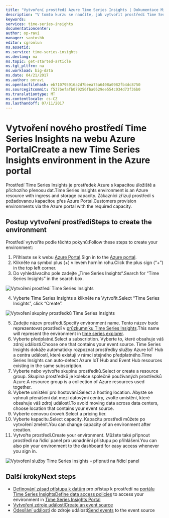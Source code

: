 ```yaml
---
title: "Vytvoření prostředí Azure Time Series Insights | Dokumentace Microsoftu"
description: "V tomto kurzu se naučíte, jak vytvořit prostředí Time Series Insights, jak ho propojit se zdrojem událostí a připravit pro analýzu dat událostí během pár minut."
keywords: 
services: time-series-insights
documentationcenter: 
author: op-ravi
manager: santoshb
editor: cgronlun
ms.assetid: 
ms.service: time-series-insights
ms.devlang: na
ms.topic: get-started-article
ms.tgt_pltfrm: na
ms.workload: big-data
ms.date: 04/21/2017
ms.author: omravi
ms.openlocfilehash: eb710795916a2d7beea75a6408a0982fb4dc8750
ms.sourcegitcommit: f537befafb079256fba0529ee554c034d73f36b0
ms.translationtype: MT
ms.contentlocale: cs-CZ
ms.lasthandoff: 07/11/2017
---
```

# <a name="create-a-new-time-series-insights-environment-in-the-azure-portal"></a><span data-ttu-id="1fb37-103">Vytvoření nového prostředí Time Series Insights na webu Azure Portal</span><span class="sxs-lookup"><span data-stu-id="1fb37-103">Create a new Time Series Insights environment in the Azure portal</span></span>

<span data-ttu-id="1fb37-104">Prostředí Time Series Insights je prostředek Azure s kapacitou úložiště a příchozího přenosu dat.</span><span class="sxs-lookup"><span data-stu-id="1fb37-104">Time Series Insights environment is an Azure resource with ingress and storage capacity.</span></span> <span data-ttu-id="1fb37-105">Zákazníci zřizují prostředí s požadovanou kapacitou přes Azure Portal.</span><span class="sxs-lookup"><span data-stu-id="1fb37-105">Customers provision environments via the Azure portal with the required capacity.</span></span>

## <a name="steps-to-create-the-environment"></a><span data-ttu-id="1fb37-106">Postup vytvoření prostředí</span><span class="sxs-lookup"><span data-stu-id="1fb37-106">Steps to create the environment</span></span>

<span data-ttu-id="1fb37-107">Prostředí vytvoříte podle těchto pokynů:</span><span class="sxs-lookup"><span data-stu-id="1fb37-107">Follow these steps to create your environment:</span></span>

1.  <span data-ttu-id="1fb37-108">Přihlaste se k webu [Azure Portal](https://portal.azure.com).</span><span class="sxs-lookup"><span data-stu-id="1fb37-108">Sign in to the [Azure portal](https://portal.azure.com).</span></span>
2.  <span data-ttu-id="1fb37-109">Klikněte na symbol plus (+) v levém horním rohu.</span><span class="sxs-lookup"><span data-stu-id="1fb37-109">Click the plus sign (“+”) in the top left corner.</span></span>
3.  <span data-ttu-id="1fb37-110">Do vyhledávacího pole zadejte „Time Series Insights“.</span><span class="sxs-lookup"><span data-stu-id="1fb37-110">Search for “Time Series Insights” in the search box.</span></span>

  ![Vytvoření prostředí Time Series Insights](media/get-started/getstarted-create-environment1.png)

4.  <span data-ttu-id="1fb37-112">Vyberte Time Series Insights a klikněte na Vytvořit.</span><span class="sxs-lookup"><span data-stu-id="1fb37-112">Select “Time Series Insights”, click “Create”.</span></span>

  ![Vytvoření skupiny prostředků Time Series Insights](media/get-started/getstarted-create-environment2.png)

5.  <span data-ttu-id="1fb37-114">Zadejte název prostředí.</span><span class="sxs-lookup"><span data-stu-id="1fb37-114">Specify environment name.</span></span> <span data-ttu-id="1fb37-115">Tento název bude reprezentovat prostředí v [průzkumníku Time Series Insights](https://insights.timeseries.azure.com).</span><span class="sxs-lookup"><span data-stu-id="1fb37-115">This name will represent the environment in [time series explorer](https://insights.timeseries.azure.com).</span></span>
6.  <span data-ttu-id="1fb37-116">Vyberte předplatné.</span><span class="sxs-lookup"><span data-stu-id="1fb37-116">Select a subscription.</span></span> <span data-ttu-id="1fb37-117">Vyberte to, které obsahuje váš zdroj událostí.</span><span class="sxs-lookup"><span data-stu-id="1fb37-117">Choose one that contains your event source.</span></span> <span data-ttu-id="1fb37-118">Time Series Insights dokáže automaticky rozpoznat prostředky služby Azure IoT Hub a centra událostí, které existují v rámci stejného předplatného.</span><span class="sxs-lookup"><span data-stu-id="1fb37-118">Time Series Insights can auto-detect Azure IoT Hub and Event Hub resources existing in the same subscription.</span></span>
7.  <span data-ttu-id="1fb37-119">Vyberte nebo vytvořte skupinu prostředků.</span><span class="sxs-lookup"><span data-stu-id="1fb37-119">Select or create a resource group.</span></span> <span data-ttu-id="1fb37-120">Skupina prostředků je kolekce společně používaných prostředků Azure.</span><span class="sxs-lookup"><span data-stu-id="1fb37-120">A resource group is a collection of Azure resources used together.</span></span>
8.  <span data-ttu-id="1fb37-121">Vyberte umístění pro hostování.</span><span class="sxs-lookup"><span data-stu-id="1fb37-121">Select a hosting location.</span></span> <span data-ttu-id="1fb37-122">Abyste se vyhnuli přenášení dat mezi datovými centry, zvolte umístění, které obsahuje váš zdroj událostí.</span><span class="sxs-lookup"><span data-stu-id="1fb37-122">To avoid moving data across data centers, choose location that contains your event source.</span></span>
9.  <span data-ttu-id="1fb37-123">Vyberte cenovou úroveň.</span><span class="sxs-lookup"><span data-stu-id="1fb37-123">Select a pricing tier.</span></span>
10. <span data-ttu-id="1fb37-124">Vyberte kapacitu.</span><span class="sxs-lookup"><span data-stu-id="1fb37-124">Select capacity.</span></span> <span data-ttu-id="1fb37-125">Kapacitu prostředí můžete po vytvoření změnit.</span><span class="sxs-lookup"><span data-stu-id="1fb37-125">You can change capacity of an environment after creation.</span></span>
11. <span data-ttu-id="1fb37-126">Vytvořte prostředí.</span><span class="sxs-lookup"><span data-stu-id="1fb37-126">Create your environment.</span></span> <span data-ttu-id="1fb37-127">Můžete také připnout prostředí na řídicí panel pro usnadnění přístupu po přihlášení.</span><span class="sxs-lookup"><span data-stu-id="1fb37-127">You can also pin your environment to the dashboard for easy access whenever you sign in.</span></span>

  ![Vytvoření služby Time Series Insights – připnutí na řídicí panel](media/get-started/getstarted-create-environment3.png)

## <a name="next-steps"></a><span data-ttu-id="1fb37-129">Další kroky</span><span class="sxs-lookup"><span data-stu-id="1fb37-129">Next steps</span></span>

* <span data-ttu-id="1fb37-130">[Definování zásad přístupu k datům](time-series-insights-data-access.md) pro přístup k prostředí na [portálu Time Series Insights](https://insights.timeseries.azure.com)</span><span class="sxs-lookup"><span data-stu-id="1fb37-130">[Define data access policies](time-series-insights-data-access.md) to access your environment in [Time Series Insights Portal](https://insights.timeseries.azure.com)</span></span>
* [<span data-ttu-id="1fb37-131">Vytvoření zdroje událostí</span><span class="sxs-lookup"><span data-stu-id="1fb37-131">Create an event source</span></span>](time-series-insights-add-event-source.md)
* <span data-ttu-id="1fb37-132">[Odesílání událostí](time-series-insights-send-events.md) do zdroje událostí</span><span class="sxs-lookup"><span data-stu-id="1fb37-132">[Send events](time-series-insights-send-events.md) to the event source</span></span>
